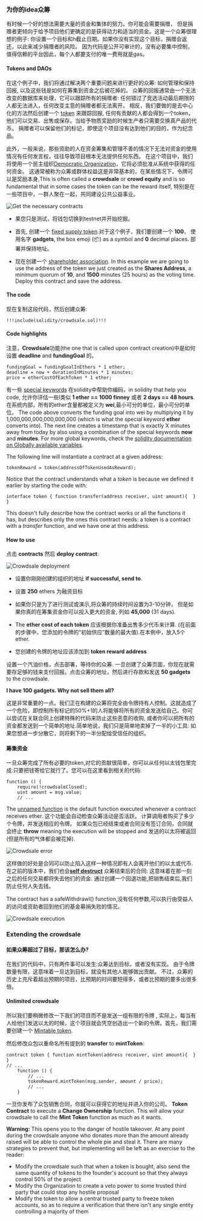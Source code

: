 

### 为你的idea众筹

有时候一个好的想法需要大量的资金和集体的努力。你可能会需要捐赠， 但是捐赠者更倾向于给予项目他们更确定的是获得动力和适当的资金。这是一个众筹很理想的例子: 你设置一个目标和h截止日期。如果你没有实现这个目标，捐赠会返还，以此来减少捐赠者的风险。 因为代码是公开可审计的，没有必要集中控制， 值得信赖的平台因此，每个人都要支付的唯一费用就是gas。

#### Tokens and DAOs

在这个例子中，我们将通过解决两个重要问题来进行更好的众筹: 如何管理和保持回报, 以及这些钱是如何在筹集到资金之后被花掉的。
众筹的回报通常由一个无法改变的数据库来处理，它可以跟踪所有的捐赠者:  任何错过了竞选活动最后期限的人都无法进入，任何改变主意的捐赠者都无法离开。 相反，我们要做的是去中心化的方法然后创建一个 [token](./token) 来跟踪回报, 任何有贡献的人都会得到一个token，他们可以交易、出售或保存。当给予物质奖励的时候生产者只需要交换真产品的代币。 捐赠者可以保留他们的标记，即使这个项目没有达到他们的目的，作为纪念品。

此外，一般来说，那些资助的人在资金筹集和管理不善的情况下无法对资金的使用情况有任何发言权，往往导致项目根本无法提供任何东西。 在这个项目中，我们将使用一个民主组织[Democratic Organization](./dao)，它将必须批准从系统中获得的任何资金。 这通常被称为众筹或群体权益这是非常基本的，在某些情况下，令牌可以是奖励本身,This is often called a **crowdsale** or **crowd equity** and is so fundamental that in some cases the token can be the reward itself, 特别是在一些项目中，一群人聚在一起，共同建设公共公益事业。

![Get the necessary contracts](https://ethereum.org/images/tutorial/token-crowdsale.png)


* 果您只是测试，将钱包切换到testnet并开始挖掘。

* 首先, 创建一个 [fixed supply token](./token#the-code).对于这个例子，我们要创建一个 **100**， 使用名字 **gadgets**, the box emoji (📦) as a symbol and **0** decimal places. 部署并保持地址。

* 现在创建一个 [shareholder association](./dao#the-shareholder-association). In this example we are going to use the address of the token we just created as the **Shares Address**, a minimum quorum of **10**, and **1500** minutes (25 hours) as the voting time. Deploy this contract and save the address.


#### The code

现在复制这段代码，然后创建众筹:

```
!!!include(solidity/crowdsale.sol)!!!
```

#### Code highlights

注意，**Crowdsale**功能(the one that is called upon contract creation)中是如何设置 **deadline** and **fundingGoal** 的。

    fundingGoal = fundingGoalInEthers * 1 ether;
    deadline = now + durationInMinutes * 1 minutes;
    price = etherCostOfEachToken * 1 ether;

有一些 [special keywords](https://solidity.readthedocs.io/en/latest/units-and-global-variables.html) 在solidity中帮助你编码，in solidity that help you code, 允许你评估一些l类似 **1 ether == 1000 finney** 或者 **2 days == 48 hours**. 在系统内部，所有的ether含量都被定义为 **wei**,最小可分的单位，最小可分的单位。 The code above converts the funding goal into wei by multiplying it by 1,000,000,000,000,000,000 (which is what the special keyword **ether** converts into). The next line creates a timestamp that is exactly X minutes away from today by also using a combination of the special keywords **now** and **minutes**. For more global keywords, check the [solidity documentation on Globally available variables](https://solidity.readthedocs.io/en/latest/units-and-global-variables.html).

The following line will instantiate a contract at a given address:

    tokenReward = token(addressOfTokenUsedAsReward);

Notice that the contract understands what a *token* is because we defined it earlier by starting the code with:

    interface token { function transfer(address receiver, uint amount){  } }

This doesn't fully describe how the contract works or all the functions it has, but describes only the ones this contract needs: a token is a contract with a *transfer* function, and we have one at this address.


#### How to use

点击 **contracts** 然后 **deploy contract**:

![Crowdsale deployment](https://ethereum.org/images/tutorial/crowdsale-deploy.png)

* 设置你刚刚创建的组织的地址 **if successful, send to**.

* 设置 **250** ethers 为融资目标

* 如果你只是为了进行测试或演示,将众筹的持续时间设置为3-10分钟， 但是如果你真的在筹集资金你可以投入更大的资金, 列如 **45,000** (31 days).

* The **ether cost of each token** 应该根据你准备出售多少代币来计算. (在前面的步骤中，您添加的令牌的“初始供应”数量的最大值).在本例中，放入5个 ether.

* 您创建的令牌的地址应该添加到 **token reward address**

设置一个汽油价格，点击部署，等待你的众筹. 一旦创建了众筹页面，你现在就需要存足够的钱来支付回报。点击众筹的地址，然后进行存款和发送 **50 gadgets** to the crowdsale.

**I have 100 gadgets. Why not sell them all?**

这是非常重要的一点。我们正在构建的众筹将完全由令牌持有人控制。这就造成了一个危险，即控制所有标记的50%+1的人将能够将所有的资金发送给自己。你可以尝试在关联合同上创建特殊的代码来防止这些恶意的收购, 或者你可以把所有的资金都发送到一个简单的地址.简单地说，我们只是简单地卖掉了一半的小工具: 如果您想进一步分散它，则将剩下的一半分配给受信任的组织。

#### 筹集资金

一旦众筹完成了所有必要的token,对它的贡献很简单，你可以从任何以太钱包里完成:只要把钱寄给它就行了。您可以在这里看到相关的代码:

    function () {
        require(!crowdsaleClosed);
        uint amount = msg.value;
        // ...

The [unnamed function](https://solidity.readthedocs.io/en/latest/contracts.html#fallback-function) is the default function executed whenever a contract receives ether. 这个功能会自动检查众筹活动是否活跃， 计算调用者购买了多少个令牌，并发送相应的令牌。 如果众包已经结束或者合同没有签订合同，合同就会终止 **throw** meaning the execution will be stopped and 发送的以太将被返回 (但是所有的气体都会被花掉).

![Crowdsale error](https://ethereum.org/images/tutorial/crowdsale-error.png)

这样做的好处是合同可以防止陷入这样一种情况即有人会离开他们的以太或代币. 在之前的版本中，我们也会[**self destruct**](https://solidity.readthedocs.io/en/latest/units-and-global-variables.html#contract-related) 众筹结束后的合同: 这意味着在那一刻之后的任何交易都将失去他们的资金. 通过创建一个回退功能,把销售结束后,我们防止任何人失去钱。

The contract has a safeWithdrawl() function,没有任何参数,可以执行由受益人的访问或资助者回到他们的基金募捐失败的情况。

![Crowdsale execution](https://ethereum.org/images/tutorial/crowdsale-execute.png)

### Extending the crowdsale

#### 如果众筹超过了目标，那该怎么办?

在我们的代码中，只有两件事可以发生:众筹达到目标，或者没有实现。 由于令牌数量有限，这意味着一旦达到目标，就没有其他人能够做出贡献。 不过，众筹的历史上充斥着超出预期的项目，比预期的时间要短得多，或者比预期的要多出很多倍。

#### Unlimited crowdsale

所以我们要稍微修改一下我们的项目而不是发送一组有限的令牌
, 实际上，每当有人给他们发送以太的时候，这个项目就会凭空创造出一个新的令牌。首先，我们需要创建一个 [Mintable token](./token#central-mint).

然后修改众包以重命名所有提到的 **transfer** to **mintToken**:



    contract token { function mintToken(address receiver, uint amount){  } }
    // ...
        function () {
            // ...
            tokenReward.mintToken(msg.sender, amount / price);
            // ...
        }

一旦你发布了众包销售合同，你就可以获得它的地址并进入你的公司。 **Token Contract** to execute a **Change Ownership** function. This will allow your crowdsale to call the **Mint Token** function as much as it wants.

**Warning:**  This opens you to the danger of hostile takeover. At any point during the crowdsale anyone who donates more than the amount already raised will be able to control the whole pie and steal it. There are many strategies to prevent that, but implementing will be left as an exercise to the reader:

* Modify the crowdsale such that when a token is bought, also send the same quantity of tokens to the founder's account so that they always control 50% of the project
* Modify the Organization to create a veto power to some trusted third party that could stop any hostile proposal
* Modify the token to allow a central trusted party to freeze token accounts, so as to require a verification that there isn't any single entity controlling a majority of them

